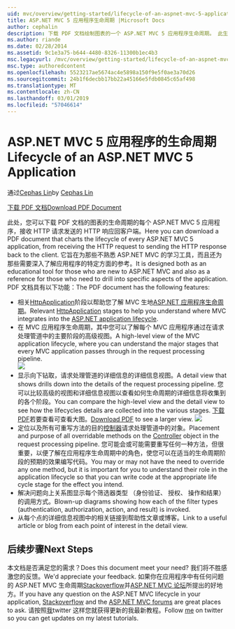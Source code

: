 ```yaml
---
uid: mvc/overview/getting-started/lifecycle-of-an-aspnet-mvc-5-application
title: ASP.NET MVC 5 应用程序生命周期 |Microsoft Docs
author: cephalin
description: 下载 PDF 文档绘制图表的一个 ASP.NET MVC 5 应用程序生命周期。 此生命周期文档提供 MVC 生命周期的高级视图...
ms.author: riande
ms.date: 02/28/2014
ms.assetid: 9c1e3a75-b644-4480-8326-11300b1ec4b3
msc.legacyurl: /mvc/overview/getting-started/lifecycle-of-an-aspnet-mvc-5-application
msc.type: authoredcontent
ms.openlocfilehash: 5523217ae5674ac4e5898a150f9e5f0ae3a70d26
ms.sourcegitcommit: 24b1f6decbb17bb22a45166e5fdb0845c65af498
ms.translationtype: MT
ms.contentlocale: zh-CN
ms.lasthandoff: 03/01/2019
ms.locfileid: "57046614"
---
```

<a name="lifecycle-of-an-aspnet-mvc-5-application"></a><span data-ttu-id="4e800-104">ASP.NET MVC 5 应用程序的生命周期</span><span class="sxs-lookup"><span data-stu-id="4e800-104">Lifecycle of an ASP.NET MVC 5 Application</span></span>
====================
<span data-ttu-id="4e800-105">通过[Cephas Lin](https://github.com/cephalin)</span><span class="sxs-lookup"><span data-stu-id="4e800-105">by [Cephas Lin](https://github.com/cephalin)</span></span>

[<span data-ttu-id="4e800-106">下载 PDF 文档</span><span class="sxs-lookup"><span data-stu-id="4e800-106">Download PDF Document</span></span>](lifecycle-of-an-aspnet-mvc-5-application/_static/lifecycle-of-an-aspnet-mvc-5-application1.pdf)

<span data-ttu-id="4e800-107">此处，您可以下载 PDF 文档的图表的生命周期的每个 ASP.NET MVC 5 应用程序，接收 HTTP 请求发送的 HTTP 响应回客户端。</span><span class="sxs-lookup"><span data-stu-id="4e800-107">Here you can download a PDF document that charts the lifecycle of every ASP.NET MVC 5 application, from receiving the HTTP request to sending the HTTP response back to the client.</span></span> <span data-ttu-id="4e800-108">它旨在为那些不熟悉 ASP.NET MVC 的学习工具，而且还为那些需要深入了解应用程序的特定方面的参考。</span><span class="sxs-lookup"><span data-stu-id="4e800-108">It is designed both as an educational tool for those who are new to ASP.NET MVC and also as a reference for those who need to drill into specific aspects of the application.</span></span> <span data-ttu-id="4e800-109">PDF 文档具有以下功能：</span><span class="sxs-lookup"><span data-stu-id="4e800-109">The PDF document has the following features:</span></span>

- <span data-ttu-id="4e800-110">相关[HttpApplication](https://msdn.microsoft.com/library/system.web.httpapplication.aspx)阶段以帮助您了解 MVC 生地[ASP.NET 应用程序生命周期](https://msdn.microsoft.com/library/bb470252.aspx)。</span><span class="sxs-lookup"><span data-stu-id="4e800-110">Relevant [HttpApplication](https://msdn.microsoft.com/library/system.web.httpapplication.aspx) stages to help you understand where MVC integrates into the [ASP.NET application lifecycle](https://msdn.microsoft.com/library/bb470252.aspx).</span></span>
- <span data-ttu-id="4e800-111">在 MVC 应用程序生命周期，其中您可以了解每个 MVC 应用程序通过在请求处理管道中的主要阶段的高级视图。</span><span class="sxs-lookup"><span data-stu-id="4e800-111">A high-level view of the MVC application lifecycle, where you can understand the major stages that every MVC application passes through in the request processing pipeline.</span></span>  
    ![](lifecycle-of-an-aspnet-mvc-5-application/_static/image1.jpg)
- <span data-ttu-id="4e800-112">显示向下钻取，请求处理管道的详细信息的详细信息视图。</span><span class="sxs-lookup"><span data-stu-id="4e800-112">A detail view that shows drills down into the details of the request processing pipeline.</span></span> <span data-ttu-id="4e800-113">您可以比较高级的视图和详细信息视图以查看如何生命周期的详细信息将收集到的各个阶段。</span><span class="sxs-lookup"><span data-stu-id="4e800-113">You can compare the high-level view and the detail view to see how the lifecycles details are collected into the various stages.</span></span> <span data-ttu-id="4e800-114">[下载 PDF](lifecycle-of-an-aspnet-mvc-5-application/_static/lifecycle-of-an-aspnet-mvc-5-application1.pdf)若要查看可查看大图。</span><span class="sxs-lookup"><span data-stu-id="4e800-114">[Download PDF](lifecycle-of-an-aspnet-mvc-5-application/_static/lifecycle-of-an-aspnet-mvc-5-application1.pdf) to see a larger view.</span></span>
    ![](lifecycle-of-an-aspnet-mvc-5-application/_static/image2.jpg)
- <span data-ttu-id="4e800-115">定位以及所有可重写方法的目的[控制器](https://msdn.microsoft.com/library/system.web.mvc.controller.aspx)请求处理管道中的对象。</span><span class="sxs-lookup"><span data-stu-id="4e800-115">Placement and purpose of all overridable methods on the [Controller](https://msdn.microsoft.com/library/system.web.mvc.controller.aspx) object in the request processing pipeline.</span></span> <span data-ttu-id="4e800-116">您可能会或可能需要重写任何一种方法，但很重要，以便了解在应用程序生命周期中的角色，使您可以在适当的生命周期阶段的预期的效果编写代码。</span><span class="sxs-lookup"><span data-stu-id="4e800-116">You may or may not have the need to override any one method, but it is important for you to understand their role in the application lifecycle so that you can write code at the appropriate life cycle stage for the effect you intend.</span></span>
- <span data-ttu-id="4e800-117">解决问题向上关系图显示每个筛选器类型 （身份验证、 授权、 操作和结果） 的调用方式。</span><span class="sxs-lookup"><span data-stu-id="4e800-117">Blown-up diagrams showing how each of the filter types (authentication, authorization, action, and result) is invoked.</span></span>
- <span data-ttu-id="4e800-118">从每个点的详细信息视图中的相关链接到帮助性文章或博客。</span><span class="sxs-lookup"><span data-stu-id="4e800-118">Link to a useful article or blog from each point of interest in the detail view.</span></span>


## <a name="next-steps"></a><span data-ttu-id="4e800-119">后续步骤</span><span class="sxs-lookup"><span data-stu-id="4e800-119">Next Steps</span></span>

<span data-ttu-id="4e800-120">本文档是否满足您的需求？</span><span class="sxs-lookup"><span data-stu-id="4e800-120">Does this document meet your need?</span></span> <span data-ttu-id="4e800-121">我们将不胜感激您的反馈。</span><span class="sxs-lookup"><span data-stu-id="4e800-121">We'd appreciate your feedback.</span></span> <span data-ttu-id="4e800-122">如果你在应用程序中有任何问题的 ASP.NET MVC 生命周期[Stackoverflow](http://stackoverflow.com/help)并[ASP.NET MVC 论坛](https://forums.asp.net/1146.aspx)所提出的好地方。</span><span class="sxs-lookup"><span data-stu-id="4e800-122">If you have any question on the ASP.NET MVC lifecycle in your application, [Stackoverflow](http://stackoverflow.com/help) and the [ASP.NET MVC forums](https://forums.asp.net/1146.aspx) are great places to ask.</span></span> <span data-ttu-id="4e800-123">请按照[我](https://twitter.com/Cephas_MSFT)twitter 这样您就获得更新的我最新教程。</span><span class="sxs-lookup"><span data-stu-id="4e800-123">Follow [me](https://twitter.com/Cephas_MSFT) on twitter so you can get updates on my latest tutorials.</span></span>
